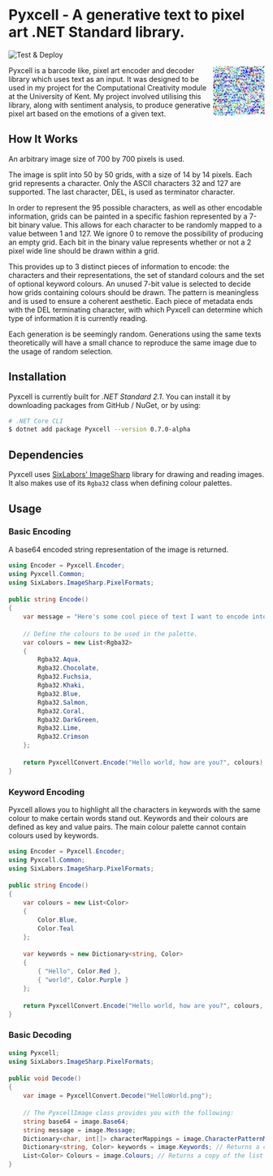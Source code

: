 # Pyxcell - A generative text to pixel art .NET Standard library.
![Test & Deploy](https://github.com/Brawrdon/Pyxcell/workflows/Test%20&%20Deploy/badge.svg?branch=master)

<p>
<img align="right" alt="Steve Jobs Wikipedia entry generation example" src="https://raw.githubusercontent.com/Brawrdon/Pyxcell/master/tests/Resources/SteveJobs.png" width="20%">

Pyxcell is a barcode like, pixel art encoder and decoder library which uses text as an input. It was designed to be used in my project for the Computational Creativity module at the University of Kent. My project involved utilising this library, along with sentiment analysis, to produce generative pixel art based on the emotions of a given text.

</p>

## How It Works

An arbitrary image size of 700 by 700 pixels is used.

The image is split into 50 by 50 grids, with a size of 14 by 14 pixels. Each grid represents a character. Only the ASCII characters 32 and 127 are supported. The last character, DEL, is used as terminator character.

In order to represent the 95 possible characters, as well as other encodable information, grids can be painted in a specific fashion represented by a 7-bit binary value. This allows for each character to be randomly mapped to a value between 1 and 127. We ignore 0 to remove the possibility of producing an empty grid. Each bit in the binary value represents whether or not a 2 pixel wide line should be drawn within a grid.

This provides up to 3 distinct pieces of information to encode: the characters and their representations, the set of standard colours and the set of optional keyword colours. An unused 7-bit value is selected to decide how grids containing colours should be drawn. The pattern is meaningless and is used to ensure a coherent aesthetic. Each piece of metadata ends with the DEL terminating character, with which Pyxcell can determine which type of information it is currently reading.

Each generation is be seemingly random. Generations using the same texts theoretically will have a small chance to reproduce the same image due to the usage of random selection.

## Installation

Pyxcell is currently built for _.NET Standard 2.1_. You can install it by downloading packages from GitHub / NuGet, or by using:

```sh
# .NET Core CLI
$ dotnet add package Pyxcell --version 0.7.0-alpha
```

## Dependencies

Pyxcell uses [SixLabors' ImageSharp](https://github.com/SixLabors/ImageSharp) library for drawing and reading images. It also makes use of its ```Rgba32``` class when defining colour palettes.

## Usage

### Basic Encoding

A base64 encoded string representation of the image is returned.

```csharp
using Encoder = Pyxcell.Encoder;
using Pyxcell.Common;
using SixLabors.ImageSharp.PixelFormats;

public string Encode()
{
    var message = "Here's some cool piece of text I want to encode into some cool piece of art."

    // Define the colours to be used in the palette.
    var colours = new List<Rgba32>
    {
        Rgba32.Aqua,
        Rgba32.Chocolate,
        Rgba32.Fuchsia,
        Rgba32.Khaki,
        Rgba32.Blue,
        Rgba32.Salmon,
        Rgba32.Coral,
        Rgba32.DarkGreen,
        Rgba32.Lime,
        Rgba32.Crimson
    };

    return PyxcellConvert.Encode("Hello world, how are you?", colours);
}
```

### Keyword Encoding

Pyxcell allows you to highlight all the characters in keywords with the same colour to make certain words stand out. Keywords and their colours are defined as key and value pairs. The main colour palette cannot contain colours used by keywords.

```csharp
using Encoder = Pyxcell.Encoder;
using Pyxcell.Common;
using SixLabors.ImageSharp.PixelFormats;

public string Encode()
{
    var colours = new List<Color>
    {
        Color.Blue,
        Color.Teal
    };

    var keywords = new Dictionary<string, Color>
    {  
        { "Hello", Color.Red },
        { "world", Color.Purple }
    };

    return PyxcellConvert.Encode("Hello world, how are you?", colours, keywords);
}
```

### Basic Decoding

```csharp
using Pyxcell;
using SixLabors.ImageSharp.PixelFormats;

public void Decode()
{
    var image = PyxcellConvert.Decode("HelloWorld.png");

    // The PyxcellImage class provides you with the following:
    string base64 = image.Base64;
    string message = image.Message;
    Dictionary<char, int[]> characterMappings = image.CharacterPatternMap; // Returns a copy of the dictionary containing character mappings
    Dictionary<string, Color> keywords = image.Keywords; // Returns a copy of the dictionary containing keywords
    List<Color> Colours = image.Colours; // Returns a copy of the list containing colours
}

```
